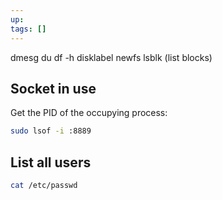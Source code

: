 ```yaml
---
up: 
tags: []
---
```

dmesg
du
df -h
disklabel
newfs
lsblk (list blocks)

## Socket in use
Get the PID of the occupying process:

```sh
sudo lsof -i :8889
```

## List all users

```sh 
cat /etc/passwd
```

